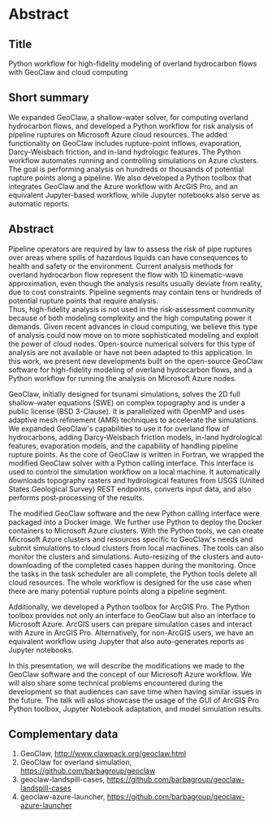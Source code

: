 Abstract
========

## Title

Python workflow for high-fidelity modeling of overland hydrocarbon flows with GeoClaw and cloud computing

## Short summary

We expanded GeoClaw, a shallow-water solver, for computing overland hydrocarbon flows, and developed a Python workflow for risk analysis of pipeline ruptures on Microsoft Azure cloud resources.
The added functionality on GeoClaw includes rupture-point inflows, evaporation, Darcy-Weisbach friction, and in-land hydrologic features.
The Python workflow automates running and controlling simulations on Azure clusters.
The goal is performing analysis on hundreds or thousands of potential rupture points along a pipeline.
We also developed a Python toolbox that integrates GeoClaw and the Azure workflow with ArcGIS Pro,
and an equivalent Jupyter-based workflow, while Jupyter notebooks also serve as automatic reports.

## Abstract

Pipeline operators are required by law to assess the risk of pipe ruptures over areas where spills of hazardous liquids can have consequences to health and safety or the environment.
Current analysis methods for overland hydrocarbon flow represent the flow with 1D kinematic-wave approximation, even though the analysis results usually deviate from reality, due to cost constraints.
Pipeline segments may contain tens or hundreds of potential rupture points that require analysis.  
Thus, high-fidelity analysis is not used in the risk-assessment community because of both modeling complexity and the high computating power it demands. 
Given recent advances in cloud computing, we believe this type of analysis could now move on to more sophisticated modeling and exploit the power of cloud nodes. 
Open-source numerical solvers for this type of analysis are not available or have not been adapted to this application. 
In this work, we present new developments built on the open-source GeoClaw software for high-fidelity modeling of overland hydrocarbon flows, and a Python workflow for running the analysis on Microsoft Azure nodes.

GeoClaw, initially designed for tsunami simulations, solves the 2D full shallow-water equations (SWE) on complex topography and is under a public license (BSD 3-Clause). 
It is parallelized with OpenMP and uses adaptive mesh refinement (AMR) techniques to accelerate the simulations. 
We expanded GeoClaw's capabilities to use it for overland flow of hydrocarbons, adding Darcy-Weisbach friction models, in-land hydrological features, evaporation models, and the capability of handling pipeline rupture points. 
As the core of GeoClaw is written in Fortran, we wrapped the modified GeoClaw solver with a Python calling interface. 
This interface is used to control the simulation workflow on a local machine. 
It automatically downloads topography rasters and hydrological features from USGS (United States Geological Survey) REST endpoints, converts input data, and also performs post-processing of the results.

The modified GeoClaw software and the new Python calling interface were packaged into a Docker image. 
We further use Python to deploy the Docker containers to Microsoft Azure clusters. 
With the Python tools, we can create Microsoft Azure clusters and resources specific to GeoClaw's needs and submit simulations to cloud clusters from local machines. 
The tools can also monitor the clusters and simulations. 
Auto-resizing of the clusters and auto-downloading of the completed cases happen during the monitoring. 
Once the tasks in the task scheduler are all complete, the Python tools delete all cloud resources. 
The whole workflow is designed for the use case when there are many potential rupture points along a pipeline segment.

Additionally, we developed a Python toolbox for ArcGIS Pro. 
The Python toolbox provides not only an interface to GeoClaw but also an interface to Microsoft Azure. 
ArcGIS users can prepare simulation cases and interact with Azure in ArcGIS Pro. 
Alternatively, for non-ArcGIS users, we have an equivalent workflow using Jupyter that also auto-generates reports as Jupyter notebooks.

In this presentation, we will describe the modifications we made to the GeoClaw software and the concept of our Microsoft Azure workflow. 
We will also share some technical problems encountered during the development so that audiences can save time when having similar issues in the future. 
The talk will aslos showcase the usage of the GUI of ArcGIS Pro Python toolbox, Jupyter Notebook adaptation, and model simulation results.

## Complementary data

1. GeoClaw, http://www.clawpack.org/geoclaw.html
2. GeoClaw for overland simulation, https://github.com/barbagroup/geoclaw
3. geoclaw-landspill-cases, https://github.com/barbagroup/geoclaw-landspill-cases
4. geoclaw-azure-launcher, https://github.com/barbagroup/geoclaw-azure-launcher

